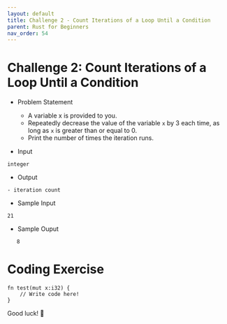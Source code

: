 ```yaml
---
layout: default
title: Challenge 2 - Count Iterations of a Loop Until a Condition
parent: Rust for Beginners
nav_order: 54
---
```




# Challenge 2: Count Iterations of a Loop Until a Condition


- Problem Statement 

   - A variable x is provided to you.
   - Repeatedly decrease the value of the variable `x` by 3 each time, as long as `x` is greater than or equal to 0.
   - Print the number of times the iteration runs.

- Input 
```
integer

```
- Output 

```
- iteration count

```
- Sample Input 

```
21
```
- Sample Ouput 

```
   8
```
# Coding Exercise 

```
fn test(mut x:i32) {
    // Write code here!
}
```
Good luck! 🤞



